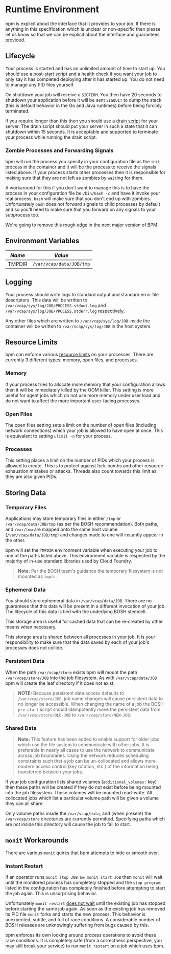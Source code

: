 # Runtime Environment

bpm is explicit about the interface that it provides to your job. If there is
anything in this specification which is unclear or non-specific then please let
us know so that we can be explicit about the interface and guarantees provided.

## Lifecycle

Your process is started and has an unlimited amount of time to start up. You
should use a [post-start script][post-start] and a health check if you want
your job to only say it has completed deploying after it has started up. You do
not need to manage any PID files yourself.

On shutdown your job will receive a `SIGTERM`. You then have 20 seconds to
shutdown your application before it will be sent `SIGQUIT` to dump the stack
(this is default behavior in the Go and Java runtimes) before being forcibly
terminated.

If you require longer than this then you should use a [drain script][drain] for
your server. The drain script should put your server in such a state that it
can shutdown within 15 seconds. It is acceptable and supported to terminate
your process while running the drain script.

[post-start]:https://bosh.io/docs/post-start.html 
[drain]:https://bosh.io/docs/drain.html

### Zombie Processes and Forwarding Signals

bpm will run the process you specify in your configuration file as the `init`
process in the container and it will be the process to receive the signals
listed above. If your process starts other processes then it is responsible for
making sure that they are not left as zombies by `wait`ing for them.

A workaround for this if you don't want to manage this is to have the process
in your configuration file be `/bin/bash -c` and have it invoke your real
process. `bash` will make sure that you don't end up with zombies. Unfortunately
`bash` does not forward signals to child processes by default and so you'll need
to make sure that you forward on any signals to your subprocess too.

We're going to remove this rough edge in the next major version of BPM.

## Environment Variables

| *Name* | *Value*                          |
|--------|----------------------------------|
| TMPDIR | `/var/vcap/data/JOB/tmp`         |

## Logging

Your process should write logs to standard output and standard error file
descriptors. This data will be written to
`/var/vcap/sys/log/JOB/PROCESS.stdout.log` and
`/var/vcap/sys/log/JOB/PROCESS.stderr.log` respectively.

Any other files which are written to `/var/vcap/sys/log/JOB` inside the
container will be written to `/var/vcap/sys/log/JOB` in the host system.

## Resource Limits

bpm can enforce various [resource limits][limits] on your processes. There are
currently 3 different types: memory, open files, and processes.

### Memory

If your process tries to allocate more memory that your configuration allows
then it will be immediately killed by the OOM killer. This setting is more
useful for agent jobs which do not use more memory under user load and do not
want to affect the more important user-facing processes.

### Open Files

The open files setting sets a limit on the number of open files (including
network connections) which your job is allowed to have open at once. This is
equivalent to setting `ulimit -n` for your process.

### Processes

This setting places a limit on the number of PIDs which your process is allowed
to create. This is to protect against fork-bombs and other resource exhaustion
mistakes or attacks. Threads also count towards this limit as they are
also given PIDs.

[limits]: config.md#limits-schema

## Storing Data

### Temporary Files

Applications may store temporary files in either `/tmp` or
`/var/vcap/data/JOB/tmp` (as per the BOSH recommendation). Both paths,
and `/var/tmp` are mapped onto the same host volume
(`/var/vcap/data/JOB/tmp`) and changes made to one will instantly appear
in the other.

bpm will set the `TMPDIR` environment variable when executing your job to one
of the paths listed above. This environment variable is respected by the
majority of in-use standard libraries used by Cloud Foundry.

> **Note:** Per the BOSH team's guidance the temporary filesystem is *not*
> mounted as `tmpfs`.

### Ephemeral Data

You should store ephemeral data in `/var/vcap/data/JOB`. There are no
guarantees that this data will be present in a different invocation of your
job.  The lifecycle of this data is tied with the underlying BOSH stemcell.

This storage area is useful for cached data that can be re-created by other
means when necessary.

This storage area is shared between all processes in your job. It is your
responsibility to make sure that the data saved by each of your job's processes
does not collide.

### Persistent Data

When the path `/var/vcap/store` exists bpm will mount the path
`/var/vcap/store/JOB` into the job filesystem. As with
`/var/vcap/data/JOB` bpm will create the leaf directory if it does not
exist.

> **NOTE:** Because persistent data access defaults to `/var/vcap/store/JOB`,
> job name changes will cause persistent data to no longer be accessible.  When
> changing the name of a job the BOSH `pre-start` script should idempotently
> move the persistent data from `/var/vcap/store/OLD-JOB` to
> `/var/vcap/store/NEW-JOB`.

### Shared Data

> **Note:** This feature has been added to enable support for older jobs which
> use the file system to communicate with other jobs. It is preferable in
> nearly all cases to use the network to communicate across job boundaries.
> Using the network reduces scheduling constraints such that a job can be
> un-collocated and allows more modern access control (key rotation, etc.) of
> the information being transferred between your jobs.

If your job configuration lists shared volumes (`additional_volumes:` key) then these
paths will be created if they do not exist before being mounted into the job
filesystem. These volumes will be mounted read-write. All collocated jobs which
list a particular volume path will be given a volume they can all share.

Only volume paths inside the `/var/vcap/data`, and (when present) the
`/var/vcap/store` directories are currently permitted. Specifying paths which
are not inside this directory will cause the job to fail to start.

## `monit` Workarounds

There are various `monit` quirks that bpm attempts to hide or smooth over.

### Instant Restart

If an operator runs `monit stop JOB && monit start JOB` then `monit` will wait
until the monitored process has completely stopped and the `stop program`
listed in the configuration has completely finished before attempting to start
the job again. This is unsurprising behavior.

Unfortunately `monit restart` [does not wait][monit-mail] until the existing
job has stopped before starting the same job again. As soon as the existing job
has removed its PID file `monit` forks and starts the new process. This
behavior is unexpected, subtle, and full of race conditions. A considerable
number of BOSH releases are unknowingly suffering from bugs caused by this.

bpm enforces its own locking around process operations to avoid these race
conditions. It is completely safe (from a correctness perspective, you may
still break your service) to run `monit restart` on a job which uses bpm.

[monit-mail]: https://lists.nongnu.org/archive/html/monit-general/2012-09/msg00103.html
